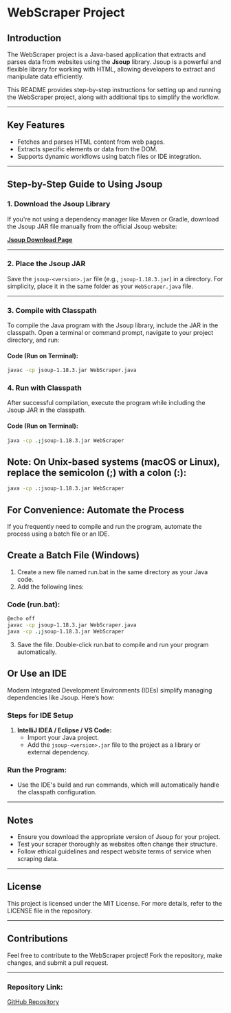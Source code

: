 # WebScraper Project

## Introduction
The WebScraper project is a Java-based application that extracts and parses data from websites using the **Jsoup** library. Jsoup is a powerful and flexible library for working with HTML, allowing developers to extract and manipulate data efficiently.

This README provides step-by-step instructions for setting up and running the WebScraper project, along with additional tips to simplify the workflow.

---

## Key Features
- Fetches and parses HTML content from web pages.
- Extracts specific elements or data from the DOM.
- Supports dynamic workflows using batch files or IDE integration.

---

## Step-by-Step Guide to Using Jsoup

### **1. Download the Jsoup Library**
If you're not using a dependency manager like Maven or Gradle, download the Jsoup JAR file manually from the official Jsoup website:

**[Jsoup Download Page](https://jsoup.org/download)**

---

### **2. Place the Jsoup JAR**
Save the `jsoup-<version>.jar` file (e.g., `jsoup-1.18.3.jar`) in a directory. For simplicity, place it in the same folder as your `WebScraper.java` file.

---

### **3. Compile with Classpath**
To compile the Java program with the Jsoup library, include the JAR in the classpath. Open a terminal or command prompt, navigate to your project directory, and run:

#### **Code (Run on Terminal):**
```bash
javac -cp jsoup-1.18.3.jar WebScraper.java
```

### 4. Run with Classpath
After successful compilation, execute the program while including the Jsoup JAR in the classpath.

#### **Code (Run on Terminal):**
```bash
java -cp .;jsoup-1.18.3.jar WebScraper
```
## Note: On Unix-based systems (macOS or Linux), replace the semicolon (;) with a colon (:):
```bash
java -cp .:jsoup-1.18.3.jar WebScraper
```
## For Convenience: Automate the Process
If you frequently need to compile and run the program, automate the process using a batch file or an IDE.

## Create a Batch File (Windows)
1. Create a new file named run.bat in the same directory as your Java code.
2. Add the following lines:
### Code (run.bat):
```bash
@echo off
javac -cp jsoup-1.18.3.jar WebScraper.java
java -cp .;jsoup-1.18.3.jar WebScraper
```
3. Save the file. Double-click run.bat to compile and run your program automatically.

## Or Use an IDE
Modern Integrated Development Environments (IDEs) simplify managing dependencies like Jsoup. Here’s how:

### Steps for IDE Setup
1. **IntelliJ IDEA / Eclipse / VS Code:**
   - Import your Java project.
   - Add the `jsoup-<version>.jar` file to the project as a library or external dependency.

### Run the Program:
- Use the IDE's build and run commands, which will automatically handle the classpath configuration.

---

## Notes
- Ensure you download the appropriate version of Jsoup for your project.
- Test your scraper thoroughly as websites often change their structure.
- Follow ethical guidelines and respect website terms of service when scraping data.

---

## License
This project is licensed under the MIT License. For more details, refer to the LICENSE file in the repository.

---

## Contributions
Feel free to contribute to the WebScraper project! Fork the repository, make changes, and submit a pull request.

---

### Repository Link:
[GitHub Repository](https://github.com/shyamsunder0717/Web-Scraper.git)

